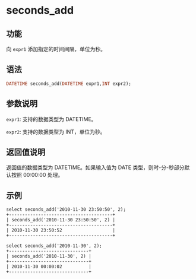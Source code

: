 # seconds_add

## 功能

向 `expr1` 添加指定的时间间隔，单位为秒。

## 语法

```Haskell
DATETIME seconds_add(DATETIME expr1,INT expr2);
```

## 参数说明

`expr1`: 支持的数据类型为 DATETIME。

`expr2`: 支持的数据类型为 INT，单位为秒。

## 返回值说明

返回值的数据类型为 DATETIME。如果输入值为 DATE 类型，则时-分-秒部分默认按照 00:00:00 处理。

## 示例

```Plain Text
select seconds_add('2010-11-30 23:50:50', 2);
+---------------------------------------+
| seconds_add('2010-11-30 23:50:50', 2) |
+---------------------------------------+
| 2010-11-30 23:50:52                   |
+---------------------------------------+

select seconds_add('2010-11-30', 2);
+------------------------------+
| seconds_add('2010-11-30', 2) |
+------------------------------+
| 2010-11-30 00:00:02          |
+------------------------------+
```
